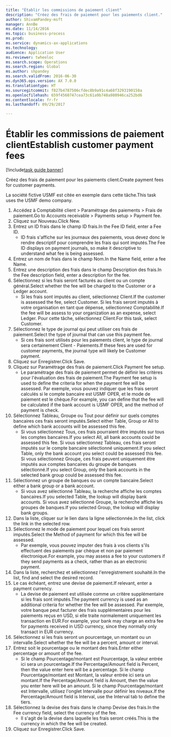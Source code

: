 ```yaml
--- 
title: "Établir les commissions de paiement client"
description: "Créez des frais de paiement pour les paiements client."
author: ShivamPandey-msft
manager: AnnBe
ms.date: 11/14/2016
ms.topic: business-process
ms.prod: 
ms.service: dynamics-ax-applications
ms.technology: 
audience: Application User
ms.reviewer: twheeloc
ms.search.scope: Operations
ms.search.region: Global
ms.author: shpandey
ms.search.validFrom: 2016-06-30
ms.dyn365.ops.version: AX 7.0.0
ms.translationtype: HT
ms.sourcegitcommit: f827b4787506cfdec8b9a91c4a68f3293190158a
ms.openlocfilehash: 659f4560747cea73c61a9b748a980946ca252bd6
ms.contentlocale: fr-fr
ms.lasthandoff: 09/29/2017

---
```

# <a name="establish-customer-payment-fees"></a><span data-ttu-id="3fc95-103">Établir les commissions de paiement client</span><span class="sxs-lookup"><span data-stu-id="3fc95-103">Establish customer payment fees</span></span>

[!include[task guide banner](../../includes/task-guide-banner.md)]

<span data-ttu-id="3fc95-104">Créez des frais de paiement pour les paiements client.</span><span class="sxs-lookup"><span data-stu-id="3fc95-104">Create payment fees for customer payments.</span></span>

<span data-ttu-id="3fc95-105">La société fictive USMF est citée en exemple dans cette tâche.</span><span class="sxs-lookup"><span data-stu-id="3fc95-105">This task uses the USMF demo company.</span></span>

1. <span data-ttu-id="3fc95-106">Accédez à Comptabilité client > Paramétrage des paiements > Frais de paiement.</span><span class="sxs-lookup"><span data-stu-id="3fc95-106">Go to Accounts receivable > Payments setup > Payment fee.</span></span>
2. <span data-ttu-id="3fc95-107">Cliquez sur Nouveau.</span><span class="sxs-lookup"><span data-stu-id="3fc95-107">Click New.</span></span>
3. <span data-ttu-id="3fc95-108">Entrez un ID frais dans le champ ID frais.</span><span class="sxs-lookup"><span data-stu-id="3fc95-108">In the Fee ID field, enter a Fee ID.</span></span>
    * <span data-ttu-id="3fc95-109">ID frais s'affiche sur les journaux des paiements, vous devez donc le rendre descriptif pour comprendre les frais qui sont imputés.</span><span class="sxs-lookup"><span data-stu-id="3fc95-109">The Fee ID displays on payment journals, so make it descriptive to understand what fee is being assessed.</span></span>  
4. <span data-ttu-id="3fc95-110">Entrez un nom de frais dans le champ Nom.</span><span class="sxs-lookup"><span data-stu-id="3fc95-110">In the Name field, enter a fee Name.</span></span>
5. <span data-ttu-id="3fc95-111">Entrez une description des frais dans le champ Description des frais.</span><span class="sxs-lookup"><span data-stu-id="3fc95-111">In the Fee description field, enter a description for the fee.</span></span>
6. <span data-ttu-id="3fc95-112">Sélectionnez si les frais seront facturés au client ou un compte général.</span><span class="sxs-lookup"><span data-stu-id="3fc95-112">Select whether the fee will be charged to the Customer or a Ledger account.</span></span>
    * <span data-ttu-id="3fc95-113">Si les frais sont imputés au client, sélectionnez Client.</span><span class="sxs-lookup"><span data-stu-id="3fc95-113">If the customer is assessed the fee, select Customer.</span></span> <span data-ttu-id="3fc95-114">Si les frais seront imputés à votre organisation en tant que dépense, sélectionnez Comptabilité.</span><span class="sxs-lookup"><span data-stu-id="3fc95-114">If the fee will be assess to your organization as an expense, select Ledger.</span></span> <span data-ttu-id="3fc95-115">Pour cette tâche, sélectionnez Client.</span><span class="sxs-lookup"><span data-stu-id="3fc95-115">For this task, select Customer.</span></span>  
7. <span data-ttu-id="3fc95-116">Sélectionnez le type de journal qui peut utiliser ces frais de paiement.</span><span class="sxs-lookup"><span data-stu-id="3fc95-116">Select the type of  journal that can use this payment fee.</span></span>
    * <span data-ttu-id="3fc95-117">Si ces frais sont utilisés pour les paiements client, le type de journal sera certainement Client - Paiements.</span><span class="sxs-lookup"><span data-stu-id="3fc95-117">If these fees are used for customer payments, the journal type will likely be Customer payment.</span></span>  
8. <span data-ttu-id="3fc95-118">Cliquez sur Enregistrer.</span><span class="sxs-lookup"><span data-stu-id="3fc95-118">Click Save.</span></span>
9. <span data-ttu-id="3fc95-119">Cliquez sur Paramétrage des frais de paiement.</span><span class="sxs-lookup"><span data-stu-id="3fc95-119">Click Payment fee setup.</span></span>
    * <span data-ttu-id="3fc95-120">Le paramétrage des frais de paiement permet de définir les critères pour l'évaluation des frais de paiement.</span><span class="sxs-lookup"><span data-stu-id="3fc95-120">The Payment fee setup is used to define the criteria for when the payment fee will be assessed.</span></span>  <span data-ttu-id="3fc95-121">Par exemple, vous pouvez indiquer que les frais seront calculés si le compte bancaire est USMF OPER, et le mode de paiement est le chèque.</span><span class="sxs-lookup"><span data-stu-id="3fc95-121">For example, you can define that the fee will be calculated if the bank account is USMF OPER, and the method of payment is check.</span></span>  
10. <span data-ttu-id="3fc95-122">Sélectionnez Tableau, Groupe ou Tout pour définir sur quels comptes bancaires ces frais seront imputés.</span><span class="sxs-lookup"><span data-stu-id="3fc95-122">Select either Table, Group or All to define which bank accounts will be assessed this fee.</span></span>
    * <span data-ttu-id="3fc95-123">Si vous sélectionnez Tous, ces frais pourraient être imputés sur tous les comptes bancaires.</span><span class="sxs-lookup"><span data-stu-id="3fc95-123">If you select All, all bank accounts could be assessed this fee.</span></span>  <span data-ttu-id="3fc95-124">Si vous sélectionnez Tableau, ces frais seront imputés sur le compte bancaire sélectionné uniquement.</span><span class="sxs-lookup"><span data-stu-id="3fc95-124">If you select Table, only the bank account you select could be assessed this fee.</span></span> <span data-ttu-id="3fc95-125">Si vous sélectionnez Groupe, ces frais peuvent uniquement être imputés aux comptes bancaires du groupe de banques sélectionné.</span><span class="sxs-lookup"><span data-stu-id="3fc95-125">If you select Group, only the bank accounts in the selected bank group could be assessed this fee.</span></span>  
11. <span data-ttu-id="3fc95-126">Sélectionnez un groupe de banques ou un compte bancaire.</span><span class="sxs-lookup"><span data-stu-id="3fc95-126">Select either a bank group or a bank account.</span></span>
    * <span data-ttu-id="3fc95-127">Si vous avez sélectionné Tableau, la recherche affiche les comptes bancaires.</span><span class="sxs-lookup"><span data-stu-id="3fc95-127">If you selected Table, the lookup will display bank accounts.</span></span> <span data-ttu-id="3fc95-128">Si vous avez sélectionné Groupe, la recherche affiche les groupes de banques.</span><span class="sxs-lookup"><span data-stu-id="3fc95-128">If you selected Group, the lookup will display bank groups.</span></span>  
12. <span data-ttu-id="3fc95-129">Dans la liste, cliquer sur le lien dans la ligne sélectionnée.</span><span class="sxs-lookup"><span data-stu-id="3fc95-129">In the list, click the link in the selected row.</span></span>
13. <span data-ttu-id="3fc95-130">Sélectionnez le mode de paiement pour lequel ces frais seront imputés.</span><span class="sxs-lookup"><span data-stu-id="3fc95-130">Select the Method of payment for which this fee will be assessed.</span></span>
    * <span data-ttu-id="3fc95-131">Par exemple, vous pouvez imputer des frais à vos clients s'ils effectuent des paiements par chèque et non par paiement électronique.</span><span class="sxs-lookup"><span data-stu-id="3fc95-131">For example, you may assess a fee to your customers if they send payments as a check, rather than as an electronic payment.</span></span>  
14. <span data-ttu-id="3fc95-132">Dans la liste, recherchez et sélectionnez l'enregistrement souhaité.</span><span class="sxs-lookup"><span data-stu-id="3fc95-132">In the list, find and select the desired record.</span></span>
15. <span data-ttu-id="3fc95-133">Le cas échéant, entrez une devise de paiement.</span><span class="sxs-lookup"><span data-stu-id="3fc95-133">If relevant, enter a payment currency.</span></span>
    * <span data-ttu-id="3fc95-134">La devise de paiement est utilisée comme un critère supplémentaire si les frais sont imputés.</span><span class="sxs-lookup"><span data-stu-id="3fc95-134">The payment currency is used as an additional criteria for whether the fee will be assessed.</span></span>  <span data-ttu-id="3fc95-135">Par exemple, votre banque peut facturer des frais supplémentaires pour les paiements reçus en USD, si elle traite normalement uniquement les transaction en EUR.</span><span class="sxs-lookup"><span data-stu-id="3fc95-135">For example, your bank may charge an extra fee for payments received in USD currency, since they normally only transact in EUR currency.</span></span>  
16. <span data-ttu-id="3fc95-136">Sélectionnez si les frais seront un pourcentage, un montant ou un intervalle.</span><span class="sxs-lookup"><span data-stu-id="3fc95-136">Select whether the fee will be a percent, amount or interval.</span></span>
17. <span data-ttu-id="3fc95-137">Entrez soit le pourcentage ou le montant des frais.</span><span class="sxs-lookup"><span data-stu-id="3fc95-137">Enter either percentage or amount of the fee.</span></span>
    * <span data-ttu-id="3fc95-138">Si le champ Pourcentage/montant est Pourcentage, la valeur entrée ici sera un pourcentage.</span><span class="sxs-lookup"><span data-stu-id="3fc95-138">If the Percentage/Amount field is Percent, then the value enter here will be a percentage.</span></span> <span data-ttu-id="3fc95-139">Si le champ Pourcentage/montant est Montant, la valeur entrée ici sera un montant.</span><span class="sxs-lookup"><span data-stu-id="3fc95-139">If the Percentage/Amount field is Amount, then the value you enter here will be an amount.</span></span> <span data-ttu-id="3fc95-140">Si le champ Pourcentage/montant est Intervalle, utilisez l'onglet Intervalle pour définir les niveaux.</span><span class="sxs-lookup"><span data-stu-id="3fc95-140">If the Percentage/Amount field is Interval, use the Interval tab to define the tiers.</span></span>  
18. <span data-ttu-id="3fc95-141">Sélectionnez la devise des frais dans le champ Devise des frais.</span><span class="sxs-lookup"><span data-stu-id="3fc95-141">In the Fee currency field, select the currency of the fee.</span></span>
    * <span data-ttu-id="3fc95-142">Il s'agit de la devise dans laquelle les frais seront créés.</span><span class="sxs-lookup"><span data-stu-id="3fc95-142">This is the currency in which the fee will be created.</span></span>  
19. <span data-ttu-id="3fc95-143">Cliquez sur Enregistrer.</span><span class="sxs-lookup"><span data-stu-id="3fc95-143">Click Save.</span></span>



